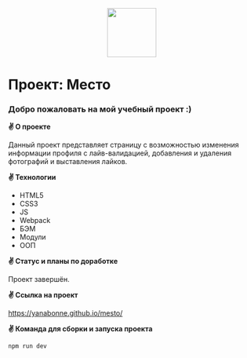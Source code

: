 <div id="header" align="center">
  <img src="https://media.giphy.com/media/3GSoFVODOkiPBFArlu/giphy.gif" width="100"/>
</div>

# Проект: Место

### Добро пожаловать на мой учебный проект :)

**:v: О проекте**

Данный проект представляет страницу с возможностью изменения информации профиля с лайв-валидацией, добавления и удаления фотографий и выставления лайков.

**:v: Технологии**

- HTML5
- CSS3
- JS
- Webpack
- БЭМ
- Модули
- ООП

**:v: Статус и планы по доработке**

Проект завершён.

**:v: Ссылка на проект**

https://yanabonne.github.io/mesto/

**:v:  Команда для сборки и запуска проекта**

```
npm run dev
```

